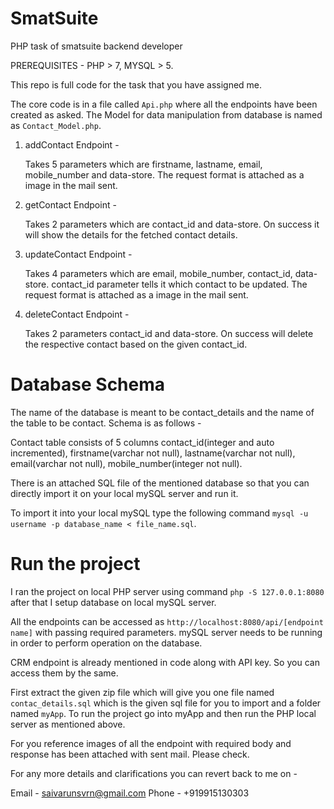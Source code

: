 # SmatSuite
PHP task of smatsuite backend developer

PREREQUISITES - PHP > 7, MYSQL > 5.

This repo is full code for the task that you have assigned me.

The core code is in a file called `Api.php` where all the endpoints have been created as asked. The Model for data manipulation from database is named as `Contact_Model.php`.

1. addContact Endpoint - 
    
    Takes 5 parameters which are firstname, lastname, email, mobile_number and data-store. The request format is attached as a image in the mail sent.
    
2. getContact Endpoint - 

    Takes 2 parameters which are contact_id and data-store. On success it will show the details for the fetched contact details.
    
3. updateContact Endpoint - 

    Takes 4 parameters which are email, mobile_number, contact_id, data-store. contact_id parameter tells it which contact to be updated. The request format is attached as a image in the mail sent.
    
4. deleteContact Endpoint - 

    Takes 2 parameters contact_id and data-store. On success will delete the respective contact based on the given contact_id.
    
# Database Schema

The name of the database is meant to be contact_details and the name of the table to be contact. Schema is as follows - 

  Contact table consists of 5 columns contact_id(integer and auto incremented), firstname(varchar not null), lastname(varchar not null), email(varchar not null), mobile_number(integer not null).
  
  There is an attached SQL file of the mentioned database so that you can directly import it on your local mySQL server and run it.
  
  To import it into your local mySQL type the following command `mysql -u username -p database_name < file_name.sql`.
  
# Run the project

I ran the project on local PHP server using command `php -S 127.0.0.1:8080` after that I setup database on local mySQL server.

All the endpoints can be accessed as `http://localhost:8080/api/[endpoint name]` with passing required parameters. mySQL server needs to be running in order to perform operation on the database.

CRM endpoint is already mentioned in code along with API key. So you can access them by the same.

First extract the given zip file which will give you one file named `contac_details.sql` which is the given sql file for you to import and a folder named `myApp`. To run the project go into myApp and then run the PHP local server as mentioned above.

For you reference images of all the endpoint with required body and response has been attached with sent mail. Please check.

For any more details and clarifications you can revert back to me on - 

Email - saivarunsvrn@gmail.com
Phone - +919915130303

